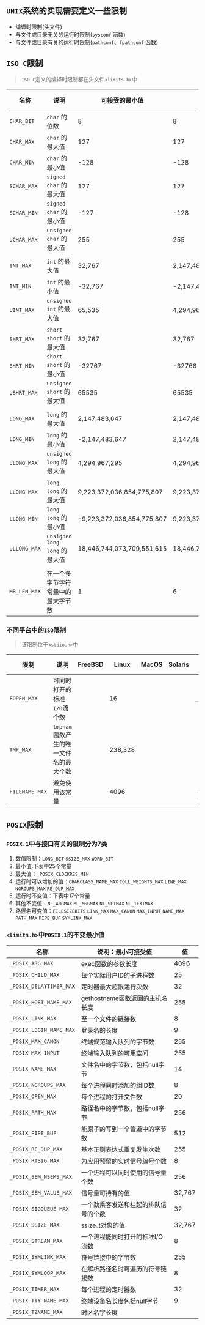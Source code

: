 ## `UNIX`系统的实现需要定义一些限制

- 编译时限制(头文件)
- 与文件或目录无关的运行时限制(`sysconf` 函数)  
- 与文件或目录有关的运行时限制(`pathconf`、`fpathconf` 函数)

## `ISO C`限制

> `ISO C`定义的编译时限制都在头文件`<limits.h>`中

名称|说明|可接受的最小值|典型值|二进制
---|----|------------|-----|-----
`CHAR_BIT`|`char` 的位数|8|8|`2^8`
`CHAR_MAX`|`char` 的最大值|127|127|`2^7-1`
`CHAR_MIN`|`char` 的最小值|-128|-128|`-2^7`
`SCHAR_MAX`|`signed char` 的最大值|127|127|`2^7-1`
`SCHAR_MIN`|`signed char` 的最小值|-127|-128|`-2^7`
`UCHAR_MAX`|`unsigned char` 的最大值|255|255|`2^8-1`
||||
`INT_MAX`|`int` 的最大值|32,767|2,147,483,647|`2^31-1`
`INT_MIN`|`int` 的最小值|-32,767|-2,147,483,648|`-2^31`
`UINT_MAX`|`unsigned int` 的最大值|65,535|4,294,967,295|`2^32-1`
||||
`SHRT_MAX`|`short short` 的最大值|32,767|32,767|`2^15-1`
`SHRT_MIN`|`short short` 的最小值|-32767|-32768|`-2^15`
`USHRT_MAX`|`unsigned short` 的最大值|65535|65535|`2^16-1`
||||
`LONG_MAX`|`long` 的最大值|2,147,483,647|2,147,483,647|`2^31-1`
`LONG_MIN`|`long` 的最小值|-2,147,483,647|2,147,483,648|`-2^31`
`ULONG_MAX`|`unsigned long` 的最大值|4,294,967,295|4,294,967,295|`2^32-1`
||||
`LLONG_MAX`|`long long` 的最大值|9,223,372,036,854,775,807|9,223,372,036,854,775,807|`2^63-1`
`LLONG_MIN`|`long long` 的最小值|-9,223,372,036,854,775,807|9,223,372,036,854,775,808|`-2^63`
`ULLONG_MAX`|`unsigned long long` 的最大值|18,446,744,073,709,551,615|18,446,744,073,709,551,615|`2^64-1`
||||
`MB_LEN_MAX`|在一个多字节字符常量中的最大字节数|1|6|

### 不同平台中的`ISO`限制
> 该限制位于`<stdio.h>`中

限制|说明|FreeBSD|Linux|MacOS|Solaris|POSIX.1名称|POSIX.1中大小
----|---|------|------|-----|-------|----------|--------------
`FOPEN_MAX`|可同时打开的标准`I/O`流个数||16|||`_POSIX_STREAM_MAX`|8
`TMP_MAX`|`tmpnam` 函数产生的唯一文件名的最大个数||238,328
`FILENAME_MAX`|避免使用该常量||4096|||`_POSIX_NAME_MAX` `_POSIX_FILE_MAX`|`14`, `256`

## `POSIX`限制

### `POSIX.1`中与接口有关的限制分为7类
1. 数值限制：`LONG_BIT` `SSIZE_MAX` `WORD_BIT`
2. 最小值:下表中25个常量
3. 最大值：`_POSIX_CLOCKRES_MIN`
4. 运行时可以增加的值：`CHARCLASS_NAME_MAX` `COLL_WEIGHTS_MAX` `LINE_MAX` `NGROUPS_MAX` `RE_DUP_MAX`
5. 运行时不变值：下表中17个常量
6. 其他不变值：`NL_ARGMAX` `ML_MSGMAX` `NL_SETMAX` `NL_TEXTMAX`
7. 路径名可变值：`FILESIZEBITS` `LINK_MAX` `MAX_CANON` `MAX_INPUT` `NAME_MAX` `PATH_MAX` `PIPE_BUF` `SYMLINK_MAX`

### `<limits.h>`中`POSIX.1`的不变最小值

名称|说明：最小可接受值|值
---|---------------|---
`_POSIX_ARG_MAX`|exec函数的参数长度|4096
`_POSIX_CHILD_MAX`|每个实际用户ID的子进程数|25
`_POSIX_DELAYTIMER_MAX`|定时器最大超限运行次数|32
`_POSIX_HOST_NAME_MAX`|gethostname函数返回的主机名长度|255
`_POSIX_LINK_MAX`|至一个文件的链接数|8
`_POSIX_LOGIN_NAME_MAX`|登录名的长度|9
`_POSIX_MAX_CANON`|终端规范输入队列的字节数|255
`_POSIX_MAX_INPUT`|终端输入队列的可用空间|255
`_POSIX_NAME_MAX`|文件名中的字节数，包括null字节|14
`_POSIX_NGROUPS_MAX`|每个进程同时添加的组ID数|8
`_POSIX_OPEN_MAX`|每个进程的打开文件数|20
`_POSIX_PATH_MAX`|路径名中的字节数，包括null字节|256
`_POSIX_PIPE_BUF`|能原子的写到一个管道中的字节数|512
`_POSIX_RE_DUP_MAX`|基本正则表达式重复发生次数|255
`_POSIX_RTSIG_MAX`|为应用预留的实时信号编号个数|8
`_POSIX_SEM_NSEMS_MAX`|一个进程可以同时使用的信号量个数|256
`_POSIX_SEM_VALUE_MAX`|信号量可持有的值|32,767
`_POSIX_SIGQUEUE_MAX`|一个劲乘客发送和挂起的排队信号的个数|32
`_POSIX_SSIZE_MAX`|ssize_t对象的值|32,767
`_POSIX_STREAM_MAX`|一个进程能同时打开的标准I/O流数|8
`_POSIX_SYMLINK_MAX`|符号链接中的字节数|255
`_POSIX_SYMLOOP_MAX`|在解析路径名时可遍历的符号链接数|8
`_POSIX_TIMER_MAX`|每个进程的定时器数|32
`_POSIX_TTY_NAME_MAX`|终端设备名长度包括null字节|9
`_POSIX_TZNAME_MAX`|时区名字长度|
